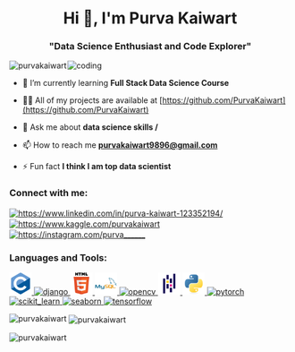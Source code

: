 <h1 align="center">Hi 👋, I'm Purva Kaiwart</h1>
<h3 align="center">"Data Science Enthusiast and Code Explorer"</h3>
<img align="right" alt="coding" width="400"src="https://cdn.dribbble.com/users/2704414/screenshots/7466903/selfportrait.gif"> 

<p align="left"> <img src="https://komarev.com/ghpvc/?username=purvakaiwart&label=Profile%20views&color=0e75b6&style=flat" alt="purvakaiwart" /> </p>

- 🌱 I’m currently learning **Full Stack Data Science Course**

- 👨‍💻 All of my projects are available at [https://github.com/PurvaKaiwart](https://github.com/PurvaKaiwart)

- 💬 Ask me about **data science skills /**

- 📫 How to reach me **purvakaiwart9896@gmail.com**

- ⚡ Fun fact **I think I am top data scientist**

<h3 align="left">Connect with me:</h3>
<p align="left">
<a href="https://linkedin.com/in/https://www.linkedin.com/in/purva-kaiwart-123352194/" target="blank"><img align="center" src="https://raw.githubusercontent.com/rahuldkjain/github-profile-readme-generator/master/src/images/icons/Social/linked-in-alt.svg" alt="https://www.linkedin.com/in/purva-kaiwart-123352194/" height="30" width="40" /></a>
<a href="https://kaggle.com/https://www.kaggle.com/purvakaiwart" target="blank"><img align="center" src="https://raw.githubusercontent.com/rahuldkjain/github-profile-readme-generator/master/src/images/icons/Social/kaggle.svg" alt="https://www.kaggle.com/purvakaiwart" height="30" width="40" /></a>
<a href="https://instagram.com/https://instagram.com/purva______" target="blank"><img align="center" src="https://raw.githubusercontent.com/rahuldkjain/github-profile-readme-generator/master/src/images/icons/Social/instagram.svg" alt="https://instagram.com/purva______" height="30" width="40" /></a>
</p>

<h3 align="left">Languages and Tools:</h3>
<p align="left"> <a href="https://www.cprogramming.com/" target="_blank" rel="noreferrer"> <img src="https://raw.githubusercontent.com/devicons/devicon/master/icons/c/c-original.svg" alt="c" width="40" height="40"/> </a> <a href="https://www.djangoproject.com/" target="_blank" rel="noreferrer"> <img src="https://cdn.worldvectorlogo.com/logos/django.svg" alt="django" width="40" height="40"/> </a> <a href="https://www.w3.org/html/" target="_blank" rel="noreferrer"> <img src="https://raw.githubusercontent.com/devicons/devicon/master/icons/html5/html5-original-wordmark.svg" alt="html5" width="40" height="40"/> </a> <a href="https://www.mysql.com/" target="_blank" rel="noreferrer"> <img src="https://raw.githubusercontent.com/devicons/devicon/master/icons/mysql/mysql-original-wordmark.svg" alt="mysql" width="40" height="40"/> </a> <a href="https://opencv.org/" target="_blank" rel="noreferrer"> <img src="https://www.vectorlogo.zone/logos/opencv/opencv-icon.svg" alt="opencv" width="40" height="40"/> </a> <a href="https://pandas.pydata.org/" target="_blank" rel="noreferrer"> <img src="https://raw.githubusercontent.com/devicons/devicon/2ae2a900d2f041da66e950e4d48052658d850630/icons/pandas/pandas-original.svg" alt="pandas" width="40" height="40"/> </a> <a href="https://www.python.org" target="_blank" rel="noreferrer"> <img src="https://raw.githubusercontent.com/devicons/devicon/master/icons/python/python-original.svg" alt="python" width="40" height="40"/> </a> <a href="https://pytorch.org/" target="_blank" rel="noreferrer"> <img src="https://www.vectorlogo.zone/logos/pytorch/pytorch-icon.svg" alt="pytorch" width="40" height="40"/> </a> <a href="https://scikit-learn.org/" target="_blank" rel="noreferrer"> <img src="https://upload.wikimedia.org/wikipedia/commons/0/05/Scikit_learn_logo_small.svg" alt="scikit_learn" width="40" height="40"/> </a> <a href="https://seaborn.pydata.org/" target="_blank" rel="noreferrer"> <img src="https://seaborn.pydata.org/_images/logo-mark-lightbg.svg" alt="seaborn" width="40" height="40"/> </a> <a href="https://www.tensorflow.org" target="_blank" rel="noreferrer"> <img src="https://www.vectorlogo.zone/logos/tensorflow/tensorflow-icon.svg" alt="tensorflow" width="40" height="40"/> </a> </p>

<p><img align="left" src="https://github-readme-stats.vercel.app/api/top-langs?username=purvakaiwart&show_icons=true&locale=en&layout=compact" alt="purvakaiwart" /></p>

<p>&nbsp;<img align="center" src="https://github-readme-stats.vercel.app/api?username=purvakaiwart&show_icons=true&locale=en" alt="purvakaiwart" /></p>

<p><img align="center" src="https://github-readme-streak-stats.herokuapp.com/?user=purvakaiwart&" alt="purvakaiwart" /></p>

